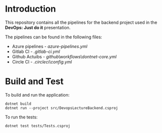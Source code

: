 # Introduction 


This repository contains all the pipelines for the backend project used in the **DevOps: Just do it** presentation.

The pipelines can be found in the following files:
- Azure pipelines - *azure-pipelines.yml*
- Gitlab CI - *.gitlab-ci.yml*
- Github Actuibs - *github\workflows\dontnet-core.yml*
- Circle CI - *.circleci\config.yml*



# Build and Test

To build and run the application:
```
dotnet build
dotnet run --project src/DevopsLectureBackend.csproj
```

To run the tests:

```
dotnet test tests/Tests.csproj
```
